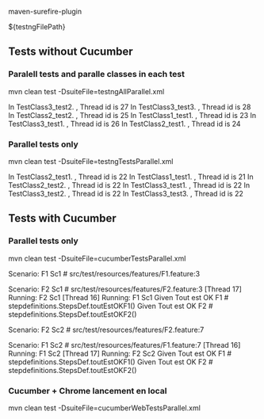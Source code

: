 
maven-surefire-plugin  

 <suiteXmlFiles>
      <suiteXmlFile>${testngFilePath}</suiteXmlFile>
</suiteXmlFiles>

## Tests without Cucumber

### Paralell tests and paralle classes in each test   
mvn clean test -DsuiteFile=testngAllParallel.xml

In TestClass3_test2. , Thread id is 27
In TestClass3_test3. , Thread id is 28
In TestClass2_test2. , Thread id is 25
In TestClass1_test1. , Thread id is 23
In TestClass3_test1. , Thread id is 26
In TestClass2_test1. , Thread id is 24

### Parallel tests only  
mvn clean test -DsuiteFile=testngTestsParallel.xml

In TestClass2_test1. , Thread id is 22
In TestClass1_test1. , Thread id is 21
In TestClass2_test2. , Thread id is 22
In TestClass3_test1. , Thread id is 22
In TestClass3_test2. , Thread id is 22
In TestClass3_test3. , Thread id is 22


## Tests with  Cucumber

### Parallel tests only
mvn clean test -DsuiteFile=cucumberTestsParallel.xml

Scenario: F1 Sc1       # src/test/resources/features/F1.feature:3

Scenario: F2 Sc1       # src/test/resources/features/F2.feature:3
[Thread 17] Running: F2 Sc1
[Thread 16] Running: F1 Sc1
Given Tout est OK F1 # stepdefinitions.StepsDef.toutEstOKF1()
Given Tout est OK F2 # stepdefinitions.StepsDef.toutEstOKF2()

Scenario: F2 Sc2       # src/test/resources/features/F2.feature:7

Scenario: F1 Sc2       # src/test/resources/features/F1.feature:7
[Thread 16] Running: F1 Sc2
[Thread 17] Running: F2 Sc2
Given Tout est OK F1 # stepdefinitions.StepsDef.toutEstOKF1()
Given Tout est OK F2 # stepdefinitions.StepsDef.toutEstOKF2()



### Cucumber  + Chrome lancement en local

mvn clean test -DsuiteFile=cucumberWebTestsParallel.xml